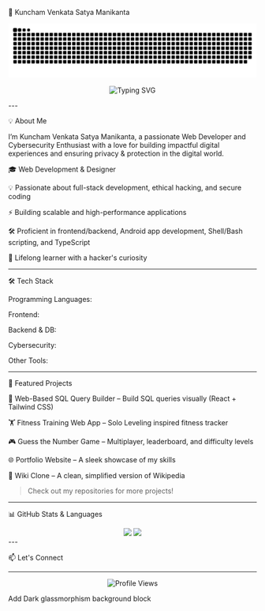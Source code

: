 🚀 Kuncham Venkata Satya Manikanta

<picture>  
  <source media="(prefers-color-scheme: dark)" srcset="https://raw.githubusercontent.com/platane/snk/output/github-contribution-grid-snake-dark.svg" />  
  <source media="(prefers-color-scheme: light)" srcset="https://raw.githubusercontent.com/platane/snk/output/github-contribution-grid-snake.svg" />  
  <img alt="github contribution grid snake animation" src="https://raw.githubusercontent.com/platane/snk/output/github-contribution-grid-snake.svg" />  
</picture>  <p align="center">  
  <img src="https://readme-typing-svg.demolab.com?font=Fira+Code&weight=500&size=25&pause=1000&color=00FFE4&center=true&vCenter=true&multiline=true&repeat=true&width=600&height=80&lines=Web+Developer+%7C+Cybersecurity+Enthusiast+%7C+Tech+Explorer;Building+the+future+one+line+of+code+at+a+time" alt="Typing SVG" />  
</p>  
---

💡 About Me

I’m Kuncham Venkata Satya Manikanta, a passionate Web Developer and Cybersecurity Enthusiast with a love for building impactful digital experiences and ensuring privacy & protection in the digital world.

🎓 Web Development & Designer

💡 Passionate about full-stack development, ethical hacking, and secure coding

⚡ Building scalable and high-performance applications

🛠 Proficient in frontend/backend, Android app development, Shell/Bash scripting, and TypeScript

🚀 Lifelong learner with a hacker's curiosity



---

🛠️ Tech Stack

Programming Languages:






Frontend:






Backend & DB:




Cybersecurity:



Other Tools:







---

🌟 Featured Projects

🚀 Web-Based SQL Query Builder – Build SQL queries visually (React + Tailwind CSS)

🏋️ Fitness Training Web App – Solo Leveling inspired fitness tracker

🎮 Guess the Number Game – Multiplayer, leaderboard, and difficulty levels

🌐 Portfolio Website – A sleek showcase of my skills

📖 Wiki Clone – A clean, simplified version of Wikipedia


> Check out my repositories for more projects!




---

📊 GitHub Stats & Languages

<div align="center">  
  <img src="https://github-readme-stats.vercel.app/api?username=monkey9-Cyber-cat-Spidy&theme=tokyonight&show_icons=true&hide_border=false" width="48%" />  
  <img src="https://github-readme-stats.vercel.app/api/top-langs/?username=monkey9-Cyber-cat-Spidy&layout=compact&langs_count=10&theme=tokyonight&hide_border=false" width="48%" />  
</div>  
---

📫 Let's Connect






---

<p align="center"><img src="https://komarev.com/ghpvc/?username=monkey9-Cyber-cat-Spidy&label=Profile%20views&color=0e75b6&style=flat" alt="Profile Views" /></p>  Add Dark glassmorphism background block

